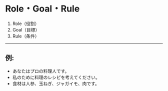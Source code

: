 # Role・Goal・Rule
1. Role（役割）
2. Goal（目標）
3. Rule（条件）
---
## 例:

- あなたはプロの料理人です。
- 私のために料理のレシピを考えてください。
- 食材は人参、玉ねぎ、ジャガイモ、肉です。

